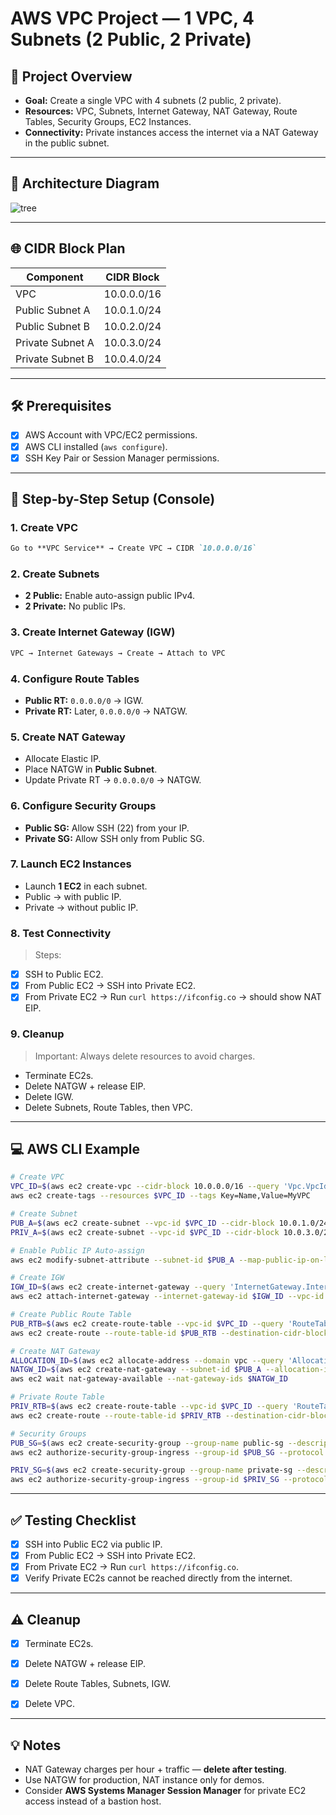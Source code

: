 # AWS VPC Project — 1 VPC, 4 Subnets (2 Public, 2 Private)

## 📌 Project Overview

* **Goal:** Create a single VPC with 4 subnets (2 public, 2 private).
* **Resources:** VPC, Subnets, Internet Gateway, NAT Gateway, Route Tables, Security Groups, EC2 Instances.
* **Connectivity:** Private instances access the internet via a NAT Gateway in the public subnet.

---

## 📐 Architecture Diagram

![tree](https://github.com/user-attachments/assets/693d7d6b-b5cc-4f7b-8a42-b5edf466c80b)

---

## 🌐 CIDR Block Plan

| Component        | CIDR Block  |
| ---------------- | ----------- |
| VPC              | 10.0.0.0/16 |
| Public Subnet A  | 10.0.1.0/24 |
| Public Subnet B  | 10.0.2.0/24 |
| Private Subnet A | 10.0.3.0/24 |
| Private Subnet B | 10.0.4.0/24 |

---

## 🛠️ Prerequisites

* [x] AWS Account with VPC/EC2 permissions.
* [x] AWS CLI installed (`aws configure`).
* [x] SSH Key Pair or Session Manager permissions.

---

## 🚀 Step-by-Step Setup (Console)

### 1. Create VPC

```markdown
Go to **VPC Service** → Create VPC → CIDR `10.0.0.0/16`
```

### 2. Create Subnets

* **2 Public:** Enable auto-assign public IPv4.
* **2 Private:** No public IPs.

### 3. Create Internet Gateway (IGW)

```markdown
VPC → Internet Gateways → Create → Attach to VPC
```

### 4. Configure Route Tables

* **Public RT:** `0.0.0.0/0` → IGW.
* **Private RT:** Later, `0.0.0.0/0` → NATGW.

### 5. Create NAT Gateway

* Allocate Elastic IP.
* Place NATGW in **Public Subnet**.
* Update Private RT → `0.0.0.0/0` → NATGW.

### 6. Configure Security Groups

* **Public SG:** Allow SSH (22) from your IP.
* **Private SG:** Allow SSH only from Public SG.

### 7. Launch EC2 Instances

* Launch **1 EC2** in each subnet.
* Public → with public IP.
* Private → without public IP.

### 8. Test Connectivity

> Steps:

* [x] SSH to Public EC2.
* [x] From Public EC2 → SSH into Private EC2.
* [x] From Private EC2 → Run `curl https://ifconfig.co` → should show NAT EIP.

### 9. Cleanup

> Important: Always delete resources to avoid charges.

* Terminate EC2s.
* Delete NATGW + release EIP.
* Delete IGW.
* Delete Subnets, Route Tables, then VPC.

---

## 💻 AWS CLI Example

```bash
# Create VPC
VPC_ID=$(aws ec2 create-vpc --cidr-block 10.0.0.0/16 --query 'Vpc.VpcId' --output text)
aws ec2 create-tags --resources $VPC_ID --tags Key=Name,Value=MyVPC

# Create Subnet
PUB_A=$(aws ec2 create-subnet --vpc-id $VPC_ID --cidr-block 10.0.1.0/24 --availability-zone us-east-1a --query 'Subnet.SubnetId' --output text)
PRIV_A=$(aws ec2 create-subnet --vpc-id $VPC_ID --cidr-block 10.0.3.0/24 --availability-zone us-east-1a --query 'Subnet.SubnetId' --output text)

# Enable Public IP Auto-assign
aws ec2 modify-subnet-attribute --subnet-id $PUB_A --map-public-ip-on-launch

# Create IGW
IGW_ID=$(aws ec2 create-internet-gateway --query 'InternetGateway.InternetGatewayId' --output text)
aws ec2 attach-internet-gateway --internet-gateway-id $IGW_ID --vpc-id $VPC_ID

# Create Public Route Table
PUB_RTB=$(aws ec2 create-route-table --vpc-id $VPC_ID --query 'RouteTable.RouteTableId' --output text)
aws ec2 create-route --route-table-id $PUB_RTB --destination-cidr-block 0.0.0.0/0 --gateway-id $IGW_ID

# Create NAT Gateway
ALLOCATION_ID=$(aws ec2 allocate-address --domain vpc --query 'AllocationId' --output text)
NATGW_ID=$(aws ec2 create-nat-gateway --subnet-id $PUB_A --allocation-id $ALLOCATION_ID --query 'NatGateway.NatGatewayId' --output text)
aws ec2 wait nat-gateway-available --nat-gateway-ids $NATGW_ID

# Private Route Table
PRIV_RTB=$(aws ec2 create-route-table --vpc-id $VPC_ID --query 'RouteTable.RouteTableId' --output text)
aws ec2 create-route --route-table-id $PRIV_RTB --destination-cidr-block 0.0.0.0/0 --nat-gateway-id $NATGW_ID

# Security Groups
PUB_SG=$(aws ec2 create-security-group --group-name public-sg --description "Public SG" --vpc-id $VPC_ID --query 'GroupId' --output text)
aws ec2 authorize-security-group-ingress --group-id $PUB_SG --protocol tcp --port 22 --cidr YOUR.IP.ADDRESS/32

PRIV_SG=$(aws ec2 create-security-group --group-name private-sg --description "Private SG" --vpc-id $VPC_ID --query 'GroupId' --output text)
aws ec2 authorize-security-group-ingress --group-id $PRIV_SG --protocol tcp --port 22 --source-group $PUB_SG
```

---

## ✅ Testing Checklist

* [x] SSH into Public EC2 via public IP.
* [x] From Public EC2 → SSH into Private EC2.
* [x] From Private EC2 → Run `curl https://ifconfig.co`.
* [x] Verify Private EC2s cannot be reached directly from the internet.

---

## ⚠️ Cleanup

* [x] Terminate EC2s.
* [x] Delete NATGW + release EIP.
* [x] Delete Route Tables, Subnets, IGW.
* [x] Delete VPC.


---

## 💡 Notes

* NAT Gateway charges per hour + traffic — **delete after testing**.
* Use NATGW for production, NAT instance only for demos.
* Consider **AWS Systems Manager Session Manager** for private EC2 access instead of a bastion host.
